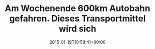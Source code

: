 ---
retweeted: false
source: <a href="http://twitter.com" rel="nofollow">Twitter Web Client</a>
entities:
  hashtags: []
  symbols: []
  user_mentions: []
  urls: []
display_text_range:
- '0'
- '90'
favorite_count: '3'
id_str: '557130016254074880'
truncated: false
retweet_count: '0'
id: '557130016254074880'
created_at: Mon Jan 19 10:58:41 +0000 2015
favorited: false
full_text: |-
  Am Wochenende 600km Autobahn gefahren.
  Dieses Transportmittel wird sich nicht durchsetzen.
lang: de
tags:
- pesos/twitter
date: '2015-01-19T10:58:41+00:00'
src: https://twitter.com/bascht/status/557130016254074880
original_url: https://twitter.com/bascht/status/557130016254074880
type: twitter_tweet
text: |-
  Am Wochenende 600km Autobahn gefahren.
  Dieses Transportmittel wird sich nicht durchsetzen.
title: |-
  Am Wochenende 600km Autobahn gefahren.
  Dieses Transportmittel wird sich

---